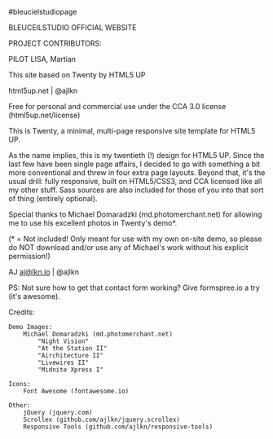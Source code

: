 #bleucielstudiopage

BLEUCEILSTUDIO OFFICIAL WEBSITE

PROJECT CONTRIBUTORS: 

PILOT LISA, Martian

This site based on Twenty by HTML5 UP

html5up.net | @ajlkn

Free for personal and commercial use under the CCA 3.0 license (html5up.net/license)

This is Twenty, a minimal, multi-page responsive site template for HTML5 UP.

As the name implies, this is my twentieth (!) design for HTML5 UP. Since the last
few have been single page affairs, I decided to go with something a bit more conventional
and threw in four extra page layouts. Beyond that, it's the usual drill: fully responsive,
built on HTML5/CSS3, and CCA licensed like all my other stuff. Sass sources are also
included for those of you into that sort of thing (entirely optional).

Special thanks to Michael Domaradzki (md.photomerchant.net) for allowing me to use
his excellent photos in Twenty's demo*.

(* = Not included! Only meant for use with my own on-site demo, so please do NOT download
and/or use any of Michael's work without his explicit permission!)

AJ
aj@lkn.io | @ajlkn

PS: Not sure how to get that contact form working? Give formspree.io a try (it's awesome).


Credits:

	Demo Images:
		Michael Domaradzki (md.photomerchant.net)
			"Night Vision"
			"At the Station II"
			"Airchitecture II"
			"Livewires II"
			"Midnite Xpress I"

	Icons:
		Font Awesome (fontawesome.io)

	Other:
		jQuery (jquery.com)
		Scrollex (github.com/ajlkn/jquery.scrollex)
		Responsive Tools (github.com/ajlkn/responsive-tools)
